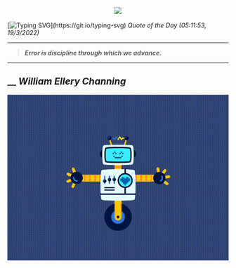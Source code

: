 <p align='center'><img src='https://komarev.com/ghpvc/?username=hungpurdie&label=Total+Vistors&color=brightgreen&style=plastic'></p> 


 [![Typing SVG](https://readme-typing-svg.herokuapp.com?font=Press+Start+2P&color=C2F784&size=35&width=900&height=100&lines=Hello+World%2C+I'm+Hung+!)](https://git.io/typing-svg) 
 _Quote of the Day (05:11:53, 19/3/2022)_
___
>**_Error is discipline through which we advance._**
___
## __ **_William Ellery Channing_** 
<p align="center"><img src="src/assets/images/robot-dancing-dribble.gif"/></p>